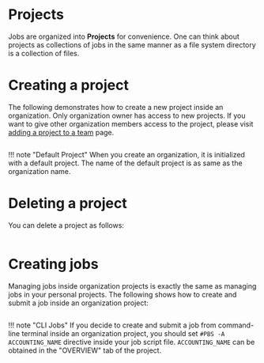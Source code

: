 # Projects

Jobs are organized into **Projects** for convenience. One can think about projects as collections of jobs in the same manner as a file system directory is a collection of files.

# Creating a project

The following demonstrates how to create a new project inside an organization. Only organization owner has access to new projects. If you want to give other organization members access to the project, please visit [adding a project to a team](teams#adding-a-project-to-a-team) page.

<img data-gifffer="/images/organization-create-project.gif">

!!! note "Default Project"
    When you create an organization, it is initialized with a default project. The name of the default project is as same as the organization name.

# Deleting a project

You can delete a project as follows:

<img data-gifffer="/images/organization-remove-project.gif">

# Creating jobs

Managing jobs inside organization projects is exactly the same as managing jobs in your personal projects. The following shows how to create and submit a job inside an organization project:

<img data-gifffer="/images/organization-project-create-job.gif">

!!! note "CLI Jobs"
    If you decide to create and submit a job from command-line terminal inside an organization project, you should set `#PBS -A ACCOUNTING_NAME` directive inside your job script file. `ACCOUNTING_NAME` can be obtained in the "OVERVIEW" tab of the project. 
